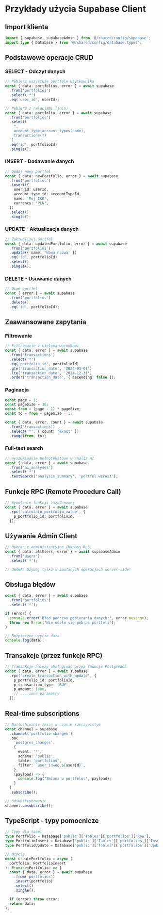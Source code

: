 # Przykłady użycia Supabase Client

## Import klienta

```typescript
import { supabase, supabaseAdmin } from '@/shared/config/supabase';
import type { Database } from '@/shared/config/database.types';
```

## Podstawowe operacje CRUD

### SELECT - Odczyt danych

```typescript
// Pobierz wszystkie portfele użytkownika
const { data: portfolios, error } = await supabase
  .from('portfolios')
  .select('*')
  .eq('user_id', userId);

// Pobierz z relacjami (join)
const { data: portfolio, error } = await supabase
  .from('portfolios')
  .select(`
    *,
    account_type:account_types(name),
    transactions(*)
  `)
  .eq('id', portfolioId)
  .single();
```

### INSERT - Dodawanie danych

```typescript
// Dodaj nowy portfel
const { data: newPortfolio, error } = await supabase
  .from('portfolios')
  .insert({
    user_id: userId,
    account_type_id: accountTypeId,
    name: 'Mój IKE',
    currency: 'PLN',
  })
  .select()
  .single();
```

### UPDATE - Aktualizacja danych

```typescript
// Zaktualizuj portfel
const { data: updatedPortfolio, error } = await supabase
  .from('portfolios')
  .update({ name: 'Nowa nazwa' })
  .eq('id', portfolioId)
  .select()
  .single();
```

### DELETE - Usuwanie danych

```typescript
// Usuń portfel
const { error } = await supabase
  .from('portfolios')
  .delete()
  .eq('id', portfolioId);
```

## Zaawansowane zapytania

### Filtrowanie

```typescript
// Filtrowanie z wieloma warunkami
const { data, error } = await supabase
  .from('transactions')
  .select('*')
  .eq('portfolio_id', portfolioId)
  .gte('transaction_date', '2024-01-01')
  .lte('transaction_date', '2024-12-31')
  .order('transaction_date', { ascending: false });
```

### Paginacja

```typescript
const page = 1;
const pageSize = 10;
const from = (page - 1) * pageSize;
const to = from + pageSize - 1;

const { data, error, count } = await supabase
  .from('transactions')
  .select('*', { count: 'exact' })
  .range(from, to);
```

### Full-text search

```typescript
// Wyszukiwanie pełnotekstowe w analiz AI
const { data, error } = await supabase
  .from('ai_analyses')
  .select('*')
  .textSearch('analysis_summary', 'portfel wzrost');
```

## Funkcje RPC (Remote Procedure Call)

```typescript
// Wywołanie funkcji bazodanowej
const { data, error } = await supabase
  .rpc('calculate_portfolio_value', {
    p_portfolio_id: portfolioId,
  });
```

## Używanie Admin Client

```typescript
// Operacje administracyjne (bypass RLS)
const { data: allUsers, error } = await supabaseAdmin
  .from('users')
  .select('*');

// UWAGA: Używaj tylko w zaufanych operacjach server-side!
```

## Obsługa błędów

```typescript
const { data, error } = await supabase
  .from('portfolios')
  .select('*');

if (error) {
  console.error('Błąd podczas pobierania danych:', error.message);
  throw new Error('Nie udało się pobrać portfeli');
}

// Bezpieczne użycie data
console.log(data);
```

## Transakcje (przez funkcje RPC)

```typescript
// Transakcje należy obsługiwać przez funkcje PostgreSQL
const { data, error } = await supabase
  .rpc('create_transaction_with_update', {
    p_portfolio_id: portfolioId,
    p_transaction_type: 'BUY',
    p_amount: 1000,
    // ... inne parametry
  });
```

## Real-time subscriptions

```typescript
// Nasłuchiwanie zmian w czasie rzeczywistym
const channel = supabase
  .channel('portfolio-changes')
  .on(
    'postgres_changes',
    {
      event: '*',
      schema: 'public',
      table: 'portfolios',
      filter: `user_id=eq.${userId}`,
    },
    (payload) => {
      console.log('Zmiana w portfelu:', payload);
    }
  )
  .subscribe();

// Odsubskrybowanie
channel.unsubscribe();
```

## TypeScript - typy pomocnicze

```typescript
// Typy dla tabel
type Portfolio = Database['public']['Tables']['portfolios']['Row'];
type PortfolioInsert = Database['public']['Tables']['portfolios']['Insert'];
type PortfolioUpdate = Database['public']['Tables']['portfolios']['Update'];

// Użycie
const createPortfolio = async (
  portfolio: PortfolioInsert
): Promise<Portfolio> => {
  const { data, error } = await supabase
    .from('portfolios')
    .insert(portfolio)
    .select()
    .single();

  if (error) throw error;
  return data;
};
```
